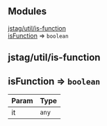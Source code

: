 ## Modules

<dl>
<dt><a href="#module_jstag/util/is-function">jstag/util/is-function</a></dt>
<dd></dd>
<dt><a href="#module_isFunction">isFunction</a> ⇒ <code>boolean</code></dt>
<dd></dd>
</dl>

<a name="module_jstag/util/is-function"></a>

## jstag/util/is-function
<a name="module_isFunction"></a>

## isFunction ⇒ <code>boolean</code>

| Param | Type |
| --- | --- |
| it | <code>any</code> | 

